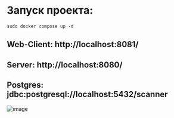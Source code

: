 # Запуск проекта:

``sudo docker compose up -d``

## Web-Client: http://localhost:8081/

## Server: http://localhost:8080/

## Postgres: jdbc:postgresql://localhost:5432/scanner

![image](https://github.com/0neKill/pt-int-2-scanner/assets/60486711/b2350842-d0b2-4199-8d7e-74e2fffa4d2a)
